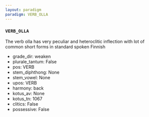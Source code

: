 ```yaml
---
layout: paradigm
paradigm: VERB_OLLA
---
```

### ` VERB_OLLA `

The verb olla has very peculiar and heteroclitic inflection with lot of common short forms in standard spoken Finnish
* grade_dir: weaken
* plurale_tantum: False
* pos: VERB
* stem_diphthong: None
* stem_vowel: None
* upos: VERB
* harmony: back
* kotus_av: None
* kotus_tn: 1067
* clitics: False
* possessive: False
